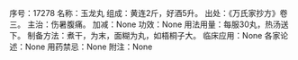 序号：17278
名称：玉龙丸
组成：黄连2斤，好酒5升。
出处：《万氏家抄方》卷三。
主治：伤暑腹痛。
加减：None
功效：None
用法用量：每服30丸，热汤送下。
制备方法：煮干，为末，面糊为丸，如梧桐子大。
临床应用：None
各家论述：None
用药禁忌：None
附注：None
